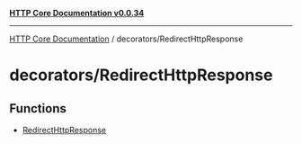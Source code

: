 [**HTTP Core Documentation v0.0.34**](../../README.md)

***

[HTTP Core Documentation](../../modules.md) / decorators/RedirectHttpResponse

# decorators/RedirectHttpResponse

## Functions

- [RedirectHttpResponse](functions/RedirectHttpResponse.md)
